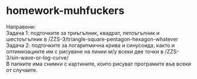 # homework-muhfuckers
Направени:  
Задача 1: подточките за триъгълник, квадрат, петоъгълник и шестоъгълник в /ZZS-3/triangle-square-pentagon-hexagon-whatever  
Задача 2: подточките за логаритмична крива и синусоида, както и оптимизациите им с рисуване на линии м/у всеки две точки в /ZZS-3/sin-wave-or-log-curve/  
В папките има снимки с картините, които рисуват програмите във всеки от случаите.  
